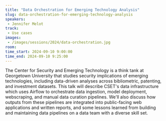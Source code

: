 ```yaml
---
title: "Data Orchestration for Emerging Technology Analysis"
slug: data-orchestration-for-emerging-technology-analysis
speakers:
 - Jennifer Melot
track:
 - Use cases
images:
 - /images/sessions/2024/data-orchestration.jpg 
room: 
time_start: 2024-09-10 9:00:00
time_end: 2024-09-10 9:25:00
---
```


The Center for Security and Emerging Technology is a think tank at Georgetown University that studies security implications of emerging technologies, including data-driven analyses across bibliometric, patenting, and investment datasets. This talk will describe CSET's data infrastructure which uses Airflow to orchestrate data ingestion, model deployment, webscraping, and manual data curation pipelines. We'll also discuss how outputs from these pipelines are integrated into public-facing web applications and written reports, and some lessons learned from building and maintaining data pipelines on a data team with a diverse skill set.